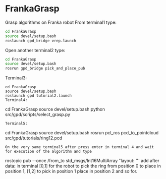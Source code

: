 # FrankaGrasp
Grasp algorithms on Franka robot
From terminal1 type:
```bash
cd FrankaGrasp
source devel/setup.bash
roslaunch gpd_bridge vrep.launch
```
Open another terminal2 type:
```bash
cd FrankaGrasp
source devel/setup.bash
rosrun gpd_bridge pick_and_place_pub
```
Terminal3:
```
cd FrankaGrasp
source devel/setup.bash
roslaunch gpd tutorial2.launch
Terminal4:
```
cd FrankaGrasp
source devel/setup.bash
python src/gpd/scripts/select_grasp.py
```
Terminal5:
```
cd FrankaGrasp
source devel/setup.bash
rosrun pcl_ros pcd_to_pointcloud src/gpd/tutorials/ring12.pcd
```
On the very same terminal5 after press enter in terminal 4 and wait for execution of the algorithm and type
```
 rostopic pub --once /from_to std_msgs/Int16MultiArray "layout:
'''
add after data: in terminal [0,1] for the robot to pick the ring from position 0 to place in position 1, [1,2] to pick in position 1 place in position 2 and so for.
